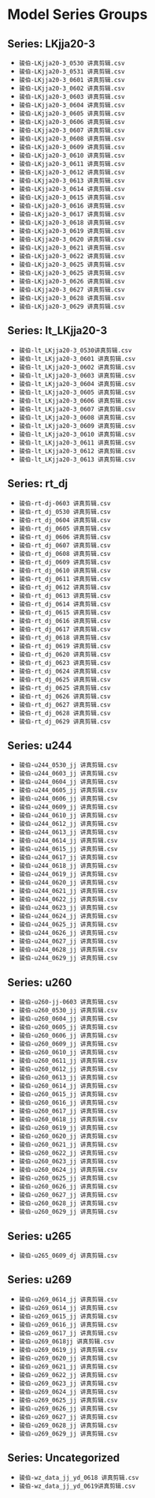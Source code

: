 # Model Series Groups

## Series: LKjja20-3

- `骏伯-LKjja20-3_0530 讲真剪辑.csv`
- `骏伯-LKjja20-3_0531 讲真剪辑.csv`
- `骏伯-LKjja20-3_0601 讲真剪辑.csv`
- `骏伯-LKjja20-3_0602 讲真剪辑.csv`
- `骏伯-LKjja20-3_0603 讲真剪辑.csv`
- `骏伯-LKjja20-3_0604 讲真剪辑.csv`
- `骏伯-LKjja20-3_0605 讲真剪辑.csv`
- `骏伯-LKjja20-3_0606 讲真剪辑.csv`
- `骏伯-LKjja20-3_0607 讲真剪辑.csv`
- `骏伯-LKjja20-3_0608 讲真剪辑.csv`
- `骏伯-LKjja20-3_0609 讲真剪辑.csv`
- `骏伯-LKjja20-3_0610 讲真剪辑.csv`
- `骏伯-LKjja20-3_0611 讲真剪辑.csv`
- `骏伯-LKjja20-3_0612 讲真剪辑.csv`
- `骏伯-LKjja20-3_0613 讲真剪辑.csv`
- `骏伯-LKjja20-3_0614 讲真剪辑.csv`
- `骏伯-LKjja20-3_0615 讲真剪辑.csv`
- `骏伯-LKjja20-3_0616 讲真剪辑.csv`
- `骏伯-LKjja20-3_0617 讲真剪辑.csv`
- `骏伯-LKjja20-3_0618 讲真剪辑.csv`
- `骏伯-LKjja20-3_0619 讲真剪辑.csv`
- `骏伯-LKjja20-3_0620 讲真剪辑.csv`
- `骏伯-LKjja20-3_0621 讲真剪辑.csv`
- `骏伯-LKjja20-3_0622 讲真剪辑.csv`
- `骏伯-LKjja20-3_0625 讲真剪辑.csv`
- `骏伯-LKjja20-3_0625 讲真剪辑.csv`
- `骏伯-LKjja20-3_0626 讲真剪辑.csv`
- `骏伯-LKjja20-3_0627 讲真剪辑.csv`
- `骏伯-LKjja20-3_0628 讲真剪辑.csv`
- `骏伯-LKjja20-3_0629 讲真剪辑.csv`

## Series: lt_LKjja20-3

- `骏伯-lt_LKjja20-3_0530讲真剪辑.csv`
- `骏伯-lt_LKjja20-3_0601 讲真剪辑.csv`
- `骏伯-lt_LKjja20-3_0602 讲真剪辑.csv`
- `骏伯-lt_LKjja20-3_0603 讲真剪辑.csv`
- `骏伯-lt_LKjja20-3_0604 讲真剪辑.csv`
- `骏伯-lt_LKjja20-3_0605 讲真剪辑.csv`
- `骏伯-lt_LKjja20-3_0606 讲真剪辑.csv`
- `骏伯-lt_LKjja20-3_0607 讲真剪辑.csv`
- `骏伯-lt_LKjja20-3_0608 讲真剪辑.csv`
- `骏伯-lt_LKjja20-3_0609 讲真剪辑.csv`
- `骏伯-lt_LKjja20-3_0610 讲真剪辑.csv`
- `骏伯-lt_LKjja20-3_0611 讲真剪辑.csv`
- `骏伯-lt_LKjja20-3_0612 讲真剪辑.csv`
- `骏伯-lt_LKjja20-3_0613 讲真剪辑.csv`

## Series: rt_dj

- `骏伯-rt-dj-0603 讲真剪辑.csv`
- `骏伯-rt_dj_0530 讲真剪辑.csv`
- `骏伯-rt_dj_0604 讲真剪辑.csv`
- `骏伯-rt_dj_0605 讲真剪辑.csv`
- `骏伯-rt_dj_0606 讲真剪辑.csv`
- `骏伯-rt_dj_0607 讲真剪辑.csv`
- `骏伯-rt_dj_0608 讲真剪辑.csv`
- `骏伯-rt_dj_0609 讲真剪辑.csv`
- `骏伯-rt_dj_0610 讲真剪辑.csv`
- `骏伯-rt_dj_0611 讲真剪辑.csv`
- `骏伯-rt_dj_0612 讲真剪辑.csv`
- `骏伯-rt_dj_0613 讲真剪辑.csv`
- `骏伯-rt_dj_0614 讲真剪辑.csv`
- `骏伯-rt_dj_0615 讲真剪辑.csv`
- `骏伯-rt_dj_0616 讲真剪辑.csv`
- `骏伯-rt_dj_0617 讲真剪辑.csv`
- `骏伯-rt_dj_0618 讲真剪辑.csv`
- `骏伯-rt_dj_0619 讲真剪辑.csv`
- `骏伯-rt_dj_0620 讲真剪辑.csv`
- `骏伯-rt_dj_0623 讲真剪辑.csv`
- `骏伯-rt_dj_0624 讲真剪辑.csv`
- `骏伯-rt_dj_0625 讲真剪辑.csv`
- `骏伯-rt_dj_0625 讲真剪辑.csv`
- `骏伯-rt_dj_0626 讲真剪辑.csv`
- `骏伯-rt_dj_0627 讲真剪辑.csv`
- `骏伯-rt_dj_0628 讲真剪辑.csv`
- `骏伯-rt_dj_0629 讲真剪辑.csv`

## Series: u244

- `骏伯-u244_0530_jj 讲真剪辑.csv`
- `骏伯-u244_0603_jj 讲真剪辑.csv`
- `骏伯-u244_0604_jj 讲真剪辑.csv`
- `骏伯-u244_0605_jj 讲真剪辑.csv`
- `骏伯-u244_0606_jj 讲真剪辑.csv`
- `骏伯-u244_0609_jj 讲真剪辑.csv`
- `骏伯-u244_0610_jj 讲真剪辑.csv`
- `骏伯-u244_0612_jj 讲真剪辑.csv`
- `骏伯-u244_0613_jj 讲真剪辑.csv`
- `骏伯-u244_0614_jj 讲真剪辑.csv`
- `骏伯-u244_0615_jj 讲真剪辑.csv`
- `骏伯-u244_0617_jj 讲真剪辑.csv`
- `骏伯-u244_0618_jj 讲真剪辑.csv`
- `骏伯-u244_0619_jj 讲真剪辑.csv`
- `骏伯-u244_0620_jj 讲真剪辑.csv`
- `骏伯-u244_0621_jj 讲真剪辑.csv`
- `骏伯-u244_0622_jj 讲真剪辑.csv`
- `骏伯-u244_0623_jj 讲真剪辑.csv`
- `骏伯-u244_0624_jj 讲真剪辑.csv`
- `骏伯-u244_0625_jj 讲真剪辑.csv`
- `骏伯-u244_0626_jj 讲真剪辑.csv`
- `骏伯-u244_0627_jj 讲真剪辑.csv`
- `骏伯-u244_0628_jj 讲真剪辑.csv`
- `骏伯-u244_0629_jj 讲真剪辑.csv`

## Series: u260

- `骏伯-u260-jj-0603 讲真剪辑.csv`
- `骏伯-u260_0530_jj 讲真剪辑.csv`
- `骏伯-u260_0604_jj 讲真剪辑.csv`
- `骏伯-u260_0605_jj 讲真剪辑.csv`
- `骏伯-u260_0606_jj 讲真剪辑.csv`
- `骏伯-u260_0609_jj 讲真剪辑.csv`
- `骏伯-u260_0610_jj 讲真剪辑.csv`
- `骏伯-u260_0611_jj 讲真剪辑.csv`
- `骏伯-u260_0612_jj 讲真剪辑.csv`
- `骏伯-u260_0613_jj 讲真剪辑.csv`
- `骏伯-u260_0614_jj 讲真剪辑.csv`
- `骏伯-u260_0615_jj 讲真剪辑.csv`
- `骏伯-u260_0616_jj 讲真剪辑.csv`
- `骏伯-u260_0617_jj 讲真剪辑.csv`
- `骏伯-u260_0618_jj 讲真剪辑.csv`
- `骏伯-u260_0619_jj 讲真剪辑.csv`
- `骏伯-u260_0620_jj 讲真剪辑.csv`
- `骏伯-u260_0621_jj 讲真剪辑.csv`
- `骏伯-u260_0622_jj 讲真剪辑.csv`
- `骏伯-u260_0623_jj 讲真剪辑.csv`
- `骏伯-u260_0624_jj 讲真剪辑.csv`
- `骏伯-u260_0625_jj 讲真剪辑.csv`
- `骏伯-u260_0626_jj 讲真剪辑.csv`
- `骏伯-u260_0627_jj 讲真剪辑.csv`
- `骏伯-u260_0628_jj 讲真剪辑.csv`
- `骏伯-u260_0629_jj 讲真剪辑.csv`

## Series: u265

- `骏伯-u265_0609_dj 讲真剪辑.csv`

## Series: u269

- `骏伯-u269_0614_jj 讲真剪辑.csv`
- `骏伯-u269_0614_jj 讲真剪辑.csv`
- `骏伯-u269_0615_jj 讲真剪辑.csv`
- `骏伯-u269_0616_jj 讲真剪辑.csv`
- `骏伯-u269_0617_jj 讲真剪辑.csv`
- `骏伯-u269_0618jj 讲真剪辑.csv`
- `骏伯-u269_0619_jj 讲真剪辑.csv`
- `骏伯-u269_0620_jj 讲真剪辑.csv`
- `骏伯-u269_0621_jj 讲真剪辑.csv`
- `骏伯-u269_0622_jj 讲真剪辑.csv`
- `骏伯-u269_0623_jj 讲真剪辑.csv`
- `骏伯-u269_0624_jj 讲真剪辑.csv`
- `骏伯-u269_0625_jj 讲真剪辑.csv`
- `骏伯-u269_0626_jj 讲真剪辑.csv`
- `骏伯-u269_0627_jj 讲真剪辑.csv`
- `骏伯-u269_0628_jj 讲真剪辑.csv`
- `骏伯-u269_0629_jj 讲真剪辑.csv`

## Series: Uncategorized

- `骏伯-wz_data_jj_yd_0618 讲真剪辑.csv`
- `骏伯-wz_data_jj_yd_0619讲真剪辑.csv`

